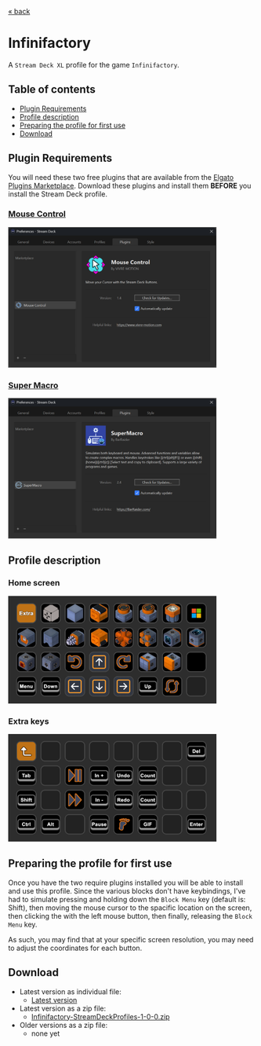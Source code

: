 [&laquo; back](../README.md)

# Infinifactory

A `Stream Deck XL` profile for the game `Infinifactory`.

## Table of contents

- [Plugin Requirements](#plugin-requirements)
- [Profile description](#profile-description)
- [Preparing the profile for first use](#preparing-the-profile-for-first-use)
- [Download](#download)

## Plugin Requirements

You will need these two free plugins that are available from the <a href="https://marketplace.elgato.com/stream-deck" target="_blank">Elgato Plugins Marketplace</a>. Download these plugins and install them <strong>BEFORE</strong> you install the Stream Deck profile.

### <a href="https://marketplace.elgato.com/product/mouse-control-65f148e7-43e9-4be0-aacd-95b5bfce0e36" target="_blank">Mouse Control</a>

<img src="v1/screenshots/infinifactory-plugin-mousecontrol.png" alt="Stream Deck Plugin - Mouse Control" width="425" />

### <a href="https://marketplace.elgato.com/product/supermacro-62195fec-7bcb-403d-b650-c342e9dfec67" target="_blank">Super Macro</a>

<img src="v1/screenshots/infinifactory-plugin-supermacro.png" alt="Stream Deck Plugin - Super Macro" width="425" />

## Profile description

### Home screen

<img src="v1/screenshots/infinifactory-home.png" alt="Stream Deck XL - Infinifactory Homepage" width="425" />

### Extra keys

<img src="v1/screenshots/infinifactory-extra.png" alt="Stream Deck XL - Infinifactory Extras" width="425" />

## Preparing the profile for first use

Once you have the two require plugins installed you will be able to install and use this profile. Since the various blocks don't have keybindings, I've had to simulate pressing and holding down the `Block Menu` key (default is: Shift), then moving the mouse cursor to the spacific location on the screen, then clicking the with the left mouse button, then finally, releasing the `Block Menu` key.

As such, you may find that at your specific screen resolution, you may need to adjust the coordinates for each button.

## Download

- Latest version as individual file:
    - [Latest version](v1/Infinifactory.streamDeckProfile)
- Latest version as a zip file:
    - [Infinifactory-StreamDeckProfiles-1-0-0.zip](v1/Infinifactory-StreamDeckProfiles-1-0-0.zip)
- Older versions as a zip file:
    - none yet
